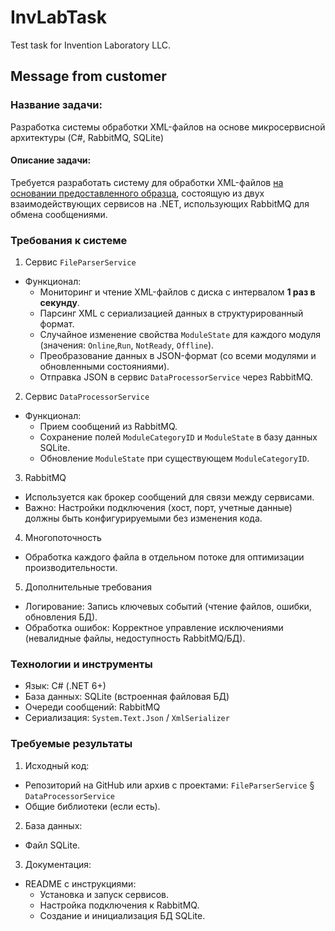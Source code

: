 # InvLabTask

Test task for Invention Laboratory LLC.

## Message from customer

### Название задачи: 

Разработка системы обработки XML-файлов на основе микросервисной архитектуры (C#, RabbitMQ, SQLite) 

#### Описание задачи: 

Требуется разработать систему для обработки XML-файлов [на основании предоставленного образца](Task/status.xml), состоящую из двух взаимодействующих сервисов на .NET, использующих RabbitMQ для обмена сообщениями. 
 
### Требования к системе 

1. Сервис `FileParserService` 

* Функционал: 
   * Мониторинг и чтение XML-файлов с диска с интервалом **1 раз в секунду**. 
   * Парсинг XML с сериализацией данных в структурированный формат. 
   * Случайное изменение свойства `ModuleState` для каждого модуля (значения: `Online`,`Run`, `NotReady`, `Offline`). 
   * Преобразование данных в JSON-формат (со всеми модулями и обновленными состояниями). 
   * Отправка JSON в сервис `DataProcessorService` через RabbitMQ. 


2. Сервис `DataProcessorService` 

* Функционал: 
   * Прием сообщений из RabbitMQ. 
   * Сохранение полей `ModuleCategoryID` и `ModuleState` в базу данных SQLite. 
   * Обновление `ModuleState` при существующем `ModuleCategoryID`. 

3. RabbitMQ 

* Используется как брокер сообщений для связи между сервисами. 
* Важно: Настройки подключения (хост, порт, учетные данные) должны быть конфигурируемыми без изменения кода. 

4. Многопоточность 

* Обработка каждого файла в отдельном потоке для оптимизации производительности. 

5. Дополнительные требования 

* Логирование: Запись ключевых событий (чтение файлов, ошибки, обновления БД). 
* Обработка ошибок: Корректное управление исключениями (невалидные файлы, недоступность RabbitMQ/БД). 
 
### Технологии и инструменты 

* Язык: C# (.NET 6+) 
* База данных: SQLite (встроенная файловая БД) 
* Очереди сообщений: RabbitMQ 
* Сериализация: `System.Text.Json` / `XmlSerializer` 
 
### Требуемые результаты 

1. Исходный код: 
* Репозиторий на GitHub или архив с проектами: 
 `FileParserService` § `DataProcessorService` 
* Общие библиотеки (если есть). 
2. База данных: 
* Файл SQLite. 
3. Документация: 
* README с инструкциями: 
   * Установка и запуск сервисов. 
   * Настройка подключения к RabbitMQ. 
   * Создание и инициализация БД SQLite. 


